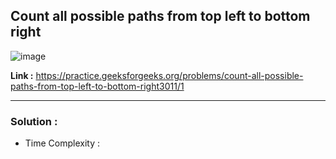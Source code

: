 ## Count all possible paths from top left to bottom right

![image](https://user-images.githubusercontent.com/23376002/193882690-defd3ee8-43e2-40c1-8ef7-de07419a7b88.png)


**Link :** https://practice.geeksforgeeks.org/problems/count-all-possible-paths-from-top-left-to-bottom-right3011/1


--------------------------------------------------------------------------------------------------------------------------------------------------------


### Solution :

- Time Complexity :




